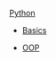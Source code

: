 [Python]("https://www.urn.su/code/python/")

- [Basics]("https://www.urn.su/code/python/basics/")

- [OOP]("https://www.urn.su/code/python/oop/")
